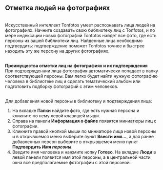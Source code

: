 ## Отметка людей на фотографиях
<br>Искусственный интеллект Tonfotos умеет распознавать лица людей на фотографиях. Начните создавать свою библиотеку лиц с Tonfotos, и по мере индексации новых фотографий Tonfotos найдет все фото, где есть персоны из вашей библиотеки лиц. Найденные лица необходимо подтвердить: подтверждение поможет Tonfotos точнее и быстрее находить эту же персону на других фотографиях. 

<br>**Преимущества отметки лиц на фотографиях и их подтверждения**
<br>При подтвержденнии лица фотография автоматически попадает в папку соответствующей персоны. Вам легко будет найти нужную фотографию человека в библиотеке лиц и сделать тематический альбом или подготовить подборку фотографий с этим человеков.   
 
<br>Для добавления новой персоны в библиотеку и подтверждения лица:
1. На вкладке **Папки** найдите фото, где есть нужная персона и кликните по нему левой клавишей мыши.
2. Справа на панели **Информация о файле** появятся миниатюры лиц с фотографии.
3. Кликните правой кнопкой мыши по миниатюре лица новой персоны и в открывшемся меню выберите пункт **Ввести имя...**, а для ранее добавленных персон выберите в открывшемся меню пункт **Подтвердить *Имя персоны***.
4. Введите имя человека и нажмите нопку **Готово**. На вкладке **Люди** в левой панели появится имя этой персоны, а в центральной части окна все предполагаемые фотографии с этой персоной.
